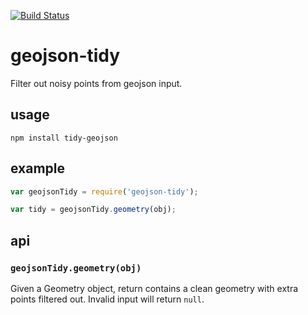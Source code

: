 [![Build Status](https://travis-ci.org/mapbox/geojson-tidy.png)](https://travis-ci.org/mapbox/geojson-tidy)

# geojson-tidy

Filter out noisy points from  geojson input.

## usage

    npm install tidy-geojson

## example

```js
var geojsonTidy = require('geojson-tidy');

var tidy = geojsonTidy.geometry(obj);
```

## api

### `geojsonTidy.geometry(obj)`

Given a Geometry object, return contains a clean geometry with extra points filtered out. Invalid input will return `null`.


